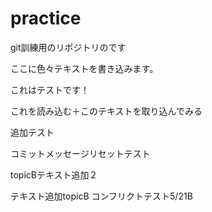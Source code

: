 # practice
git訓練用のリポジトリのです

ここに色々テキストを書き込みます。

これはテストです！

これを読み込む＋このテキストを取り込んでみる

追加テスト

コミットメッセージリセットテスト

topicBテキスト追加２


テキスト追加topicB
コンフリクトテスト5/21B